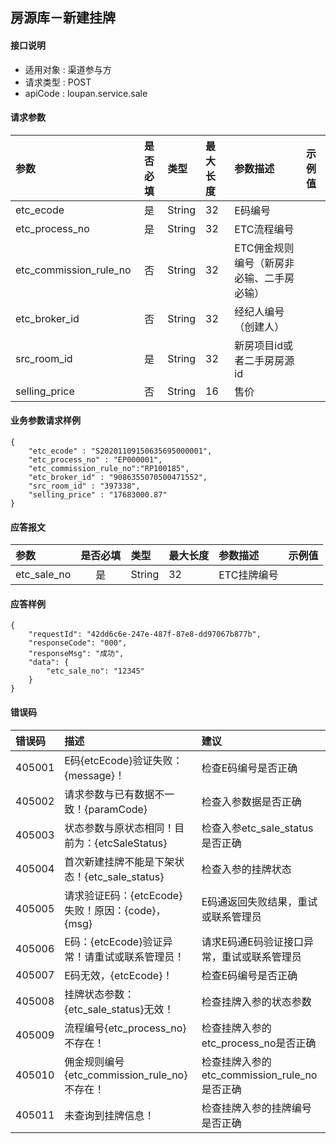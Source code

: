 ## 房源库－新建挂牌

#### 接口说明
* 适用对象 : 渠道参与方
* 请求类型 : POST
* apiCode : loupan.service.sale

#### 请求参数
| 参数 | 是否必填 | 类型 | 最大长度 | 参数描述 | 示例值 |
|:----|:-------:|:-----|:-------|:--------|:------|
| etc_ecode | 是 | String | 32 | E码编号 |  |
| etc_process_no | 是 | String | 32 | ETC流程编号 |  |
| etc_commission_rule_no | 否 | String | 32 | ETC佣金规则编号（新房非必输、二手房必输） |  |
| etc_broker_id | 否 | String | 32 | 经纪人编号（创建人） |  |
| src_room_id | 是 | String | 32 | 新房项目id或者二手房房源id |  |
| selling_price | 否 | String | 16 | 售价 | |

#### 业务参数请求样例
```
{
	"etc_ecode" : "S20201109150635695000001",
	"etc_process_no" : "EP000001",
	"etc_commission_rule_no":"RP100185",
	"etc_broker_id" : "9086355070500471552",
	"src_room_id" : "397338",
	"selling_price" : "17683000.87"
}
```

#### 应答报文

| 参数 | 是否必填 | 类型 | 最大长度 | 参数描述 | 示例值 |
|:----|:-------:|:----|:--------|:--------|:------|
| etc_sale_no | 是 | String | 32 | ETC挂牌编号 |  |

#### 应答样例

```
{
	"requestId": "42dd6c6e-247e-487f-87e8-dd97067b877b",	
    "responseCode": "000",
	"responseMsg": "成功",
	"data": {
		"etc_sale_no": "12345"
	}
}
```

#### 错误码

| 错误码 | 描述                                             | 建议                                         |
| :----- | :----------------------------------------------- | :------------------------------------------- |
| 405001 | E码{etcEcode}验证失败：{message}！               | 检查E码编号是否正确                          |
| 405002 | 请求参数与已有数据不一致！{paramCode}            | 检查入参数据是否正确                         |
| 405003 | 状态参数与原状态相同！目前为：{etcSaleStatus}    | 检查入参etc_sale_status是否正确              |
| 405004 | 首次新建挂牌不能是下架状态！{etc_sale_status}    | 检查入参的挂牌状态                           |
| 405005 | 请求验证E码：{etcEcode}失败！原因：{code}，{msg} | E码通返回失败结果，重试或联系管理员          |
| 405006 | E码：{etcEcode}验证异常！请重试或联系管理员！    | 请求E码通E码验证接口异常，重试或联系管理员   |
| 405007 | E码无效，{etcEcode}！                            | 检查E码编号是否正确                          |
| 405008 | 挂牌状态参数：{etc_sale_status}无效！            | 检查挂牌入参的状态参数                       |
| 405009 | 流程编号{etc_process_no}不存在！                 | 检查挂牌入参的etc_process_no是否正确         |
| 405010 | 佣金规则编号{etc_commission_rule_no}不存在！     | 检查挂牌入参的etc_commission_rule_no是否正确 |
| 405011 | 未查询到挂牌信息！                               | 检查挂牌入参的挂牌编号是否正确               |


